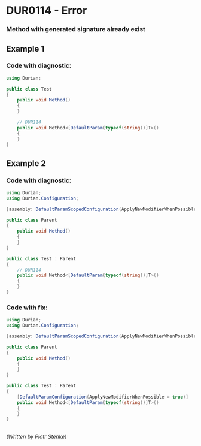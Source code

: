 # DUR0114 - Error
### Method with generated signature already exist

## Example  1

### Code with diagnostic:
```csharp
using Durian;

public class Test
{
	public void Method()
	{
	}
	
	// DUR114
	public void Method<[DefaultParam(typeof(string))]T>()
	{
	}
}

```

## Example  2

### Code with diagnostic:
```csharp
using Durian;
using Durian.Configuration;

[assembly: DefaultParamScopedConfiguration(ApplyNewModifierWhenPossible = false)]

public class Parent
{
	public void Method()
	{
	}
}

public class Test : Parent
{
	// DUR114
	public void Method<[DefaultParam(typeof(string))]T>()
	{
	}
}

```
### Code with fix:
```csharp
using Durian;
using Durian.Configuration;

[assembly: DefaultParamScopedConfiguration(ApplyNewModifierWhenPossible = false)]

public class Parent
{
	public void Method()
	{
	}
}

public class Test : Parent
{
	[DefaultParamConfiguration(ApplyNewModifierWhenPossible = true)]
	public void Method<[DefaultParam(typeof(string))]T>()
	{
	}
}

```


##

*\(Written by Piotr Stenke\)*